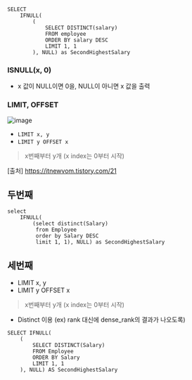 ```
SELECT
    IFNULL(
        (
            SELECT DISTINCT(salary)
            FROM employee
            ORDER BY salary DESC
            LIMIT 1, 1
        ), NULL) as SecondHighestSalary
```



### ISNULL(x, 0)
- x 값이 NULL이면 0을, NULL이 아니면 x 값을 출력

### LIMIT, OFFSET

![image](https://user-images.githubusercontent.com/43158502/137483469-5b59c10e-1cee-4527-8b89-ba6a135c90b6.png)

- `LIMIT x, y`
- `LIMIT y OFFSET x`
> x번째부터 y개 (x index는 0부터 시작)

[출처] https://itnewvom.tistory.com/21

## 두번째

```
select 
    IFNULL(
        (select distinct(Salary) 
         from Employee
         order by Salary DESC
         limit 1, 1), NULL) as SecondHighestSalary
```

## 세번째
- LIMIT x, y
- LIMIT y OFFSET x
> x번째부터 y개 (x index는 0부터 시작)

- Distinct 이용 (ex) rank 대신에 dense_rank의 결과가 나오도록)

```
SELECT IFNULL(
    (
        SELECT DISTINCT(Salary)
        FROM Employee
        ORDER BY Salary
        LIMIT 1, 1
    ), NULL) AS SecondHighestSalary
```
